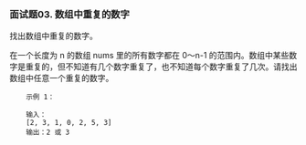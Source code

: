 ### 面试题03. 数组中重复的数字

找出数组中重复的数字。


在一个长度为 n 的数组 nums 里的所有数字都在 0～n-1 的范围内。数组中某些数字是重复的，但不知道有几个数字重复了，也不知道每个数字重复了几次。请找出数组中任意一个重复的数字。


```
    示例 1：
    
    输入：
    [2, 3, 1, 0, 2, 5, 3]
    输出：2 或 3 

```